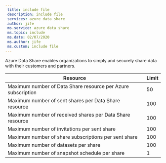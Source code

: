 ```yaml
---
 title: include file
 description: include file
 services: azure data share
 author: jife
 ms.service: azure data share
 ms.topic: include
 ms.date: 02/07/2020
 ms.author: jife
 ms.custom: include file
---
```

Azure Data Share enables organizations to simply and securely share data with their customers and partners.

| **Resource** | **Limit** |
| --- | --- |
| Maximum number of Data Share resource per Azure subscription |50 |
| Maximum number of sent shares per Data Share resource |100 |
| Maximum number of received shares per Data Share resource |100 |
| Maximum number of invitations per sent share |100 |
| Maximum number of share subscriptions per sent share |100 |
| Maximum number of datasets per share |100 |
| Maximum number of snapshot schedule per share |1 |